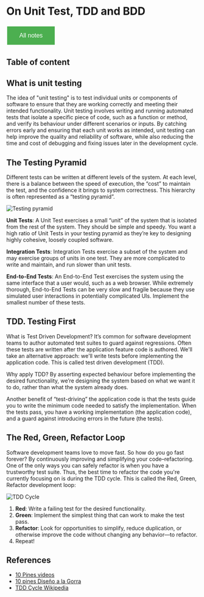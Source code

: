 # On Unit Test, TDD and BDD

<style>
  .back-button {
    background-color: #4CAF50; /* Green */
    border: none;
    color: white;
    padding: 15px 32px;
    text-align: center;
    text-decoration: none;
    display: inline-block;
    font-size: 16px;
    margin: 4px 2px;
    cursor: pointer;
  }
</style>

<button class="back-button" onclick="window.location.href='https://matiaspakua.github.io/tech.notes.io'">All notes</button>

## Table of content


## What is unit testing

The idea of "unit testing" is to test individual units or components of software to ensure that they are working correctly and meeting their intended functionality. Unit testing involves writing and running automated tests that isolate a specific piece of code, such as a function or method, and verify its behaviour under different scenarios or inputs. By catching errors early and ensuring that each unit works as intended, unit testing can help improve the quality and reliability of software, while also reducing the time and cost of debugging and fixing issues later in the development cycle.

## The Testing Pyramid

Different tests can be written at different levels of the system. At each level, there is a balance between the speed of execution, the “cost” to maintain the test, and the confidence it brings to system correctness. This hierarchy is often represented as a “testing pyramid”.

![Testing pyramid](test-pyramid.jpg)

**Unit Tests**: A Unit Test exercises a small “unit” of the system that is isolated from the rest of the system. They should be simple and speedy. You want a high ratio of Unit Tests in your testing pyramid as they’re key to designing highly cohesive, loosely coupled software.

**Integration Tests**: Integration Tests exercise a subset of the system and may exercise groups of units in one test. They are more complicated to write and maintain, and run slower than unit tests.

**End-to-End Tests**: An End-to-End Test exercises the system using the same interface that a user would, such as a web browser. While extremely thorough, End-to-End Tests can be very slow and fragile because they use simulated user interactions in potentially complicated UIs. Implement the smallest number of these tests.

## TDD. Testing First

What is Test Driven Development? It’s common for software development teams to author automated test suites to guard against regressions. Often these tests are written after the application feature code is authored. We'll take an alternative approach: we'll write tests before implementing the application code. This is called test driven development (TDD).

Why apply TDD? By asserting expected behaviour before implementing the desired functionality, we’re designing the system based on what we want it to do, rather than what the system already does.

Another benefit of “test-driving” the application code is that the tests guide you to write the minimum code needed to satisfy the implementation. When the tests pass, you have a working implementation (the application code), and a guard against introducing errors in the future (the tests).

## The Red, Green, Refactor Loop

Software development teams love to move fast. So how do you go fast forever? By continuously improving and simplifying your code–refactoring. One of the only ways you can safely refactor is when you have a trustworthy test suite. Thus, the best time to refactor the code you're currently focusing on is during the TDD cycle. This is called the Red, Green, Refactor development loop:

![TDD Cycle](tdd-cycle.png)

1. **Red**: Write a failing test for the desired functionality.
2. **Green**: Implement the simplest thing that can work to make the test pass.
3. **Refactor**: Look for opportunities to simplify, reduce duplication, or otherwise improve the code without changing any behavior—to refactor.
4. Repeat!


## References
- [10 Pines videos](https://academia.10pines.com/webinars_and_videos)
- [10 pines Diseño a la Gorra](https://academia.10pines.com/disenio_a_la_gorra)
- [TDD Cycle Wikipedia](https://en.wikipedia.org/wiki/Test-driven_development)